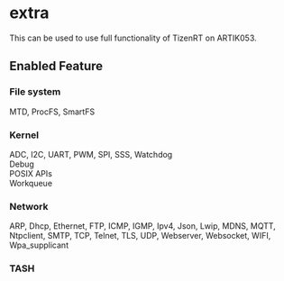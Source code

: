 # extra
   This can be used to use full functionality of TizenRT on ARTIK053.

## Enabled Feature
### File system
  MTD, ProcFS, SmartFS

### Kernel
  ADC, I2C, UART, PWM, SPI, SSS, Watchdog  
  Debug  
  POSIX APIs  
  Workqueue

### Network
  ARP, Dhcp, Ethernet, FTP, ICMP, IGMP, Ipv4, Json, Lwip, MDNS, MQTT, Ntpclient, SMTP, TCP, Telnet, TLS, UDP, Webserver, Websocket, WIFI, Wpa_supplicant

### TASH
